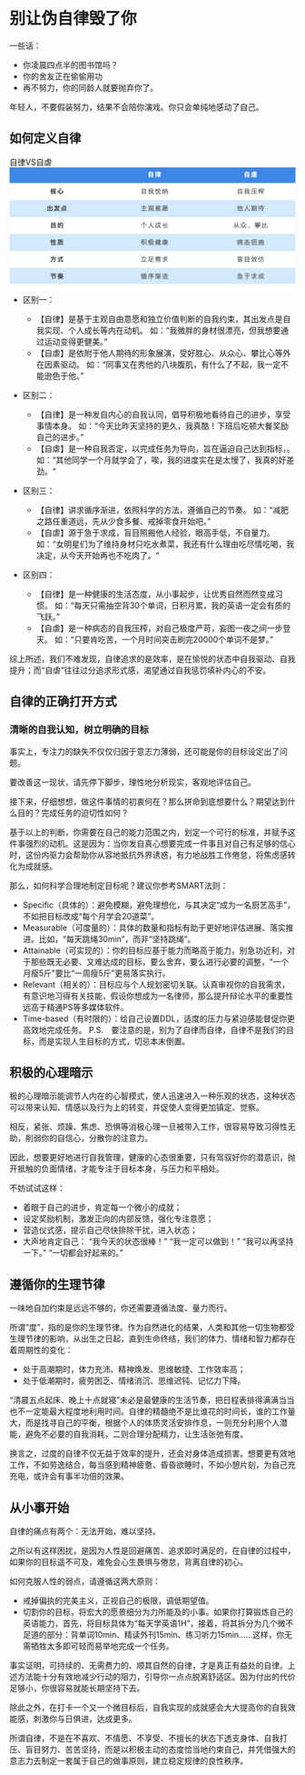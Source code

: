 # 别让伪自律毁了你
一些话：
* 你凌晨四点半的图书馆吗？
* 你的舍友正在偷偷用功
* 再不努力，你的同龄人就要抛弃你了。

年轻人，不要假装努力，结果不会陪你演戏。你只会单纯地感动了自己。



## 如何定义自律

自律VS自虐
![自律vs自虐.png](./自律vs自虐.png)

* 区别一：
    * 【自律】是基于主观自由意愿和独立价值判断的自我约束，其出发点是自我实现、个人成长等内在动机。 如：“我微胖的身材很漂亮，但我想要通过运动变得更健美。”
    * 【自虐】是依附于他人期待的形象展演，受好胜心、从众心、攀比心等外在因素驱动。 如：“同事又在秀他的八块腹肌，有什么了不起，我一定不能逊色于他。”

* 区别二：
    * 【自律】是一种发自内心的自我认同，倡导积极地看待自己的进步，享受事情本身。 如：“今天比昨天坚持的更久，我真酷！下班后吃顿大餐奖励自己的进步。”
    * 【自虐】是一种自我否定，以完成任务为导向，旨在逼迫自己达到指标，。 如：“其他同学一个月就学会了，唉，我的进度实在是太慢了，我真的好差劲。“

* 区别三：
    * 【自律】讲求循序渐进，依照科学的方法，遵循自己的节奏。 如：“减肥之路任重道远，先从少食多餐、戒掉零食开始吧。”
    * 【自虐】源于急于求成，盲目照搬他人经验，眼高手低，不自量力。 如：“女明星们为了维持身材只吃水煮菜，我还有什么理由吃尽情吃喝，我决定，从今天开始再也不吃肉了。“

* 区别四：
    * 【自律】是一种健康的生活态度，从小事起步，让优秀自然而然变成习惯。 如：“每天只需抽空背30个单词，日积月累，我的英语一定会有质的飞跃。”
    * 【自虐】是一种病态的自我压榨，对自己极度严苛，妄图一夜之间一步登天。 如：“只要肯吃苦，一个月时间突击刷完20000个单词不是梦。”

综上所述，我们不难发现，自律追求的是效率，是在愉悦的状态中自我驱动、自我提升；而“自虐”往往过分追求形式感，渴望通过自我惩罚填补内心的不安。



## 自律的正确打开方式

### 清晰的自我认知，树立明确的目标
事实上，专注力的缺失不仅仅归因于意志力薄弱，还可能是你的目标设定出了问题。

要改善这一现状，请先停下脚步，理性地分析现实，客观地评估自己。

接下来，仔细想想，做这件事情的初衷何在？那么拼命到底想要什么？期望达到什么目的？完成任务的迫切性如何？

基于以上的判断，你需要在自己的能力范围之内，划定一个可行的标准，并赋予这件事强烈的动机。这是因为：当你发自真心想要完成一件事且对自己有足够的信心时，这份内驱力会帮助你从容地抵抗外界诱惑，有力地战胜工作倦怠，将焦虑感转化为成就感。


那么，如何科学合理地制定目标呢？建议你参考SMART法则：
* Specific（具体的）：避免模糊，避免理想化，与其决定“成为一名厨艺高手”，不如把目标改成“每个月学会20道菜”。
* Measurable（可度量的）：具体的数量和指标有助于更好地评估进展、落实推进。比如，“每天跳绳30min”，而非“坚持跳绳”。
* Attainable（可实现的）：你的目标应基于能力而略高于能力，别急功近利，对于那些既无必要、又难达成的目标，要么舍弃，要么进行必要的调整，“一个月瘦5斤"要比“一周瘦5斤”更易落实执行。
* Relevant（相关的）：目标应与个人规划密切关联。认真审视你的自我需求，有意识地习得有关技能，假设你想成为一名律师，那么提升辩论水平的重要性远高于精通PS等多媒体软件。
* Time-based（有时限的）：给自己设置DDL，适度的压力与紧迫感能督促你更高效地完成任务。
P.S.　要注意的是，别为了自律而自律，自律不是我们的目标，而是实现人生目标的方式，切忌本末倒置。


## 积极的心理暗示
极的心理暗示能调节人内在的心智模式，使人迅速进入一种乐观的状态，这种状态可以带来认知、情感以及行为上的转变，并促使人变得更加镇定、觉察。

相反，紧张、烦躁、焦虑、恐惧等消极心理一旦被带入工作，很容易导致习得性无助，削弱你的自信心，分散你的注意力。

因此，想要更好地进行自我管理，健康的心态很重要，只有驾驭好你的潜意识，抛开抵触的负面情绪，才能专注于目标本身，与压力和平相处。

不妨试试这样：
* 着眼于自己的进步，肯定每一个微小的成就；
* 设定奖励机制，激发正向的内部反馈，强化专注意愿；
* 营造仪式感，提示自己尽快排除干扰，进入状态；
* 大声地肯定自己： “我今天的状态很棒！” “我一定可以做到！” “我可以再坚持一下。” “一切都会好起来的。”



## 遵循你的生理节律
一味地自加约束是远远不够的，你还需要遵循法度、量力而行。

所谓“度”，指的是你的生理节律。作为自然进化的结果，人类和其他一切生物都受生理节律的影响，从出生之日起，直到生命终结，我们的体力、情绪和智力都存在着周期性的变化：
* 处于高潮期时，体力充沛、精神焕发、思维敏捷、工作效率高；
* 处于低潮期时，疲劳困乏、情绪消沉、思维迟钝、记忆力下降。

“清晨五点起床、晚上十点就寝”未必是最健康的生活节奏，把日程表排得满满当当也不一定能最大程度地利用时间。自律的精髓绝不是比谁花的时间长，谁的工作量大，而是找寻自己的平衡，根据个人的体质灵活安排作息，一则充分利用个人潜能，避免不必要的自我消耗，二则合理分配精力，让生活张弛有度。

换言之，过度的自律不仅无益于效率的提升，还会对身体造成损害。想要更有效地工作，不如劳逸结合，每当感到精神疲惫、昏昏欲睡时，不如小憩片刻，为自己充充电，或许会有事半功倍的效果。



## 从小事开始
自律的痛点有两个：无法开始，难以坚持。

之所以有这样困扰，是因为人性是回避痛苦、追求即时满足的，在自律的过程中，如果你的目标遥不可及，难免会心生畏惧与倦怠，背离自律的初心。

如何克服人性的弱点，请遵循这两大原则：

* 戒掉偏执的完美主义，正视自己的极限，调低期望值。
* 切割你的目标，将宏大的愿景细分为力所能及的小事。如果你打算锻炼自己的英语能力，首先，将目标具体为“每天学英语1H”，接着，将其拆分为几个微不足道的部分：背单词10min、精读外刊15min、练习听力15min……这样，你无需牺牲太多即可轻而易举地完成一个任务。

事实证明，可持续的、无需费力的、顺其自然的自律，才是真正有益处的自律。上述方法能十分有效地减少行动的阻力，引导你一点点脱离舒适区。因为付出的代价足够小，你很容易就能长期坚持下去。

除此之外，在打卡一个又一个微目标后，自我实现的成就感会大大提高你的自我效能感，刺激你与日俱进，达成更多。

所谓自律，不是在不喜欢、不情愿、不享受、不擅长的状态下透支身体、自我打压、盲目努力、苦苦坚持，而是以积极主动的态度恰当地约束自己，并凭借强大的意志力去制定一套属于自己的做事原则，建立稳定规律的良性秩序。








